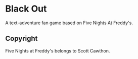 # Black Out
A text-adventure fan game based on Five Nights At Freddy's.

## Copyright
Five Nights at Freddy's belongs to Scott Cawthon.

